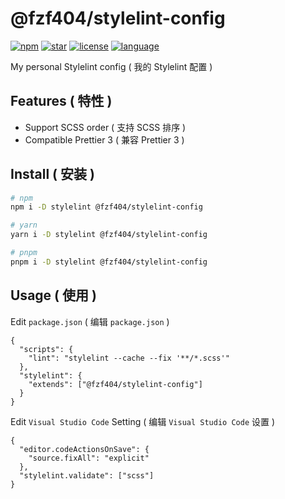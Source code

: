 # @fzf404/stylelint-config

[![npm](https://img.shields.io/npm/v/@fzf404/stylelint-config?style=flat&color=f03e3e)](https://npmjs.com/package/@fzf404/stylelint-config)
[![star](https://img.shields.io/github/stars/fzf404/stylelint-config?style=flat&color=1c7ed6)](https://github.com/fzf404/stylelint-config)
[![license](https://img.shields.io/npm/l/@fzf404/stylelint-config?style=flat&color=37b24d)](https://github.com/fzf404/stylelint-config/blob/main/LICENSE)
[![language](https://img.shields.io/badge/language-简体中文-f76707)](https://github.com/fzf404/stylelint-config)

My personal Stylelint config ( 我的 Stylelint 配置 )

## Features ( 特性 )

- Support SCSS order ( 支持 SCSS 排序 )
- Compatible Prettier 3 ( 兼容 Prettier 3 )

## Install ( 安装 )

```bash
# npm
npm i -D stylelint @fzf404/stylelint-config

# yarn
yarn i -D stylelint @fzf404/stylelint-config

# pnpm
pnpm i -D stylelint @fzf404/stylelint-config
```

## Usage ( 使用 )

Edit `package.json` ( 编辑 `package.json` )

```jsonc
{
  "scripts": {
    "lint": "stylelint --cache --fix '**/*.scss'"
  },
  "stylelint": {
    "extends": ["@fzf404/stylelint-config"]
  }
}
```

Edit `Visual Studio Code` Setting ( 编辑 `Visual Studio Code` 设置 )

```jsonc
{
  "editor.codeActionsOnSave": {
    "source.fixAll": "explicit"
  },
  "stylelint.validate": ["scss"]
}
```

